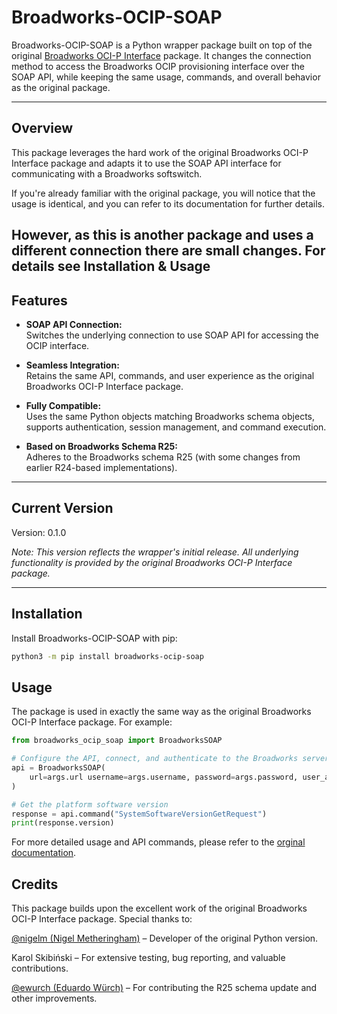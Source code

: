# Broadworks-OCIP-SOAP

Broadworks-OCIP-SOAP is a Python wrapper package built on top of the original [Broadworks OCI-P Interface](https://github.com/nigelm/broadworks_ocip/) package. It changes the connection method to access the Broadworks OCIP provisioning interface over the SOAP API, while keeping the same usage, commands, and overall behavior as the original package.

---

## Overview

This package leverages the hard work of the original Broadworks OCI-P Interface package and adapts it to use the SOAP API interface for communicating with a Broadworks softswitch. 

If you're already familiar with the original package, you will notice that the usage is identical, and you can refer to its documentation for further details.

However, as this is another package and uses a different connection there are small changes. For details see Installation & Usage 
---

## Features

- **SOAP API Connection:**  
  Switches the underlying connection to use SOAP API for accessing the OCIP interface.

- **Seamless Integration:**  
  Retains the same API, commands, and user experience as the original Broadworks OCI-P Interface package.

- **Fully Compatible:**  
  Uses the same Python objects matching Broadworks schema objects, supports authentication, session management, and command execution.

- **Based on Broadworks Schema R25:**  
  Adheres to the Broadworks schema R25 (with some changes from earlier R24-based implementations).

---

## Current Version

Version: 0.1.0

*Note: This version reflects the wrapper's initial release. All underlying functionality is provided by the original Broadworks OCI-P Interface package.*

---

## Installation

Install Broadworks-OCIP-SOAP with pip:

```bash
python3 -m pip install broadworks-ocip-soap
```

## Usage

The package is used in exactly the same way as the original Broadworks OCI-P Interface package. For example:

```python
from broadworks_ocip_soap import BroadworksSOAP

# Configure the API, connect, and authenticate to the Broadworks server
api = BroadworksSOAP(
    url=args.url username=args.username, password=args.password, user_agent=args.user_agent
)

# Get the platform software version
response = api.command("SystemSoftwareVersionGetRequest")
print(response.version)
```

For more detailed usage and API commands, please refer to the [orginal documentation](https://nigelm.github.io/broadworks_ocip/).

## Credits

This package builds upon the excellent work of the original Broadworks OCI-P Interface package. Special thanks to:

[@nigelm (Nigel Metheringham)](https://github.com/nigelm/) – Developer of the original Python version.

Karol Skibiński – For extensive testing, bug reporting, and valuable contributions.

[@ewurch (Eduardo Würch)](https://github.com/ewurch) – For contributing the R25 schema update and other improvements.

